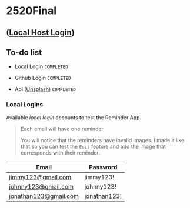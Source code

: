 # 2520Final

## ([Local Host Login](http://localhost:3004/login))

## To-do list
 - Local Login `COMPLETED`

 - Github Login `COMPLETED`

 - Api ([Unsplash](https://unsplash.com/developers)) `COMPLETED`
 
 ### Local Logins
 Available *local login* accounts to test the Reminder App.
 > Each email will have one reminder
 > 
 > You will notice that the reminders have invalid images. I made it like that so you can test the `Edit` feature and add the image that corresponds with their reminder.
 
 | Email | Password |
 | --- | --- |
 | jimmy123@gmail.com | jimmy123! |
 | johnny123@gmail.com | johnny123! |
 | jonathan123@gmail.com | jonathan123! |
